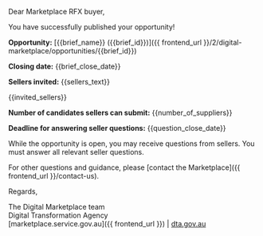 Dear Marketplace RFX buyer,  
  
You have successfully published your opportunity!  
  
**Opportunity:** [{{brief_name}} ({{brief_id}})]({{ frontend_url }}/2/digital-marketplace/opportunities/{{brief_id}})
  
**Closing date:** {{brief_close_date}}  
  
**Sellers invited:** {{sellers_text}}  
  
{{invited_sellers}}  
  
**Number of candidates sellers can submit:** {{number_of_suppliers}}  
  
**Deadline for answering seller questions:** {{question_close_date}}  
  
While the opportunity is open, you may receive questions from sellers. You must answer all relevant seller questions.  
  
For other questions and guidance, please [contact the Marketplace]({{ frontend_url }}/contact-us).  
  
Regards,  
  
The Digital Marketplace team  
Digital Transformation Agency  
[marketplace.service.gov.au]({{ frontend_url }}) | [dta.gov.au](https://dta.gov.au)
